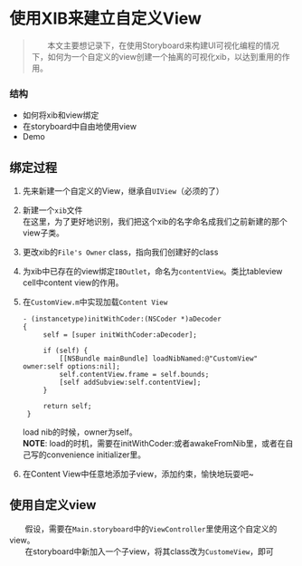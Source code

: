 # 使用XIB来建立自定义View


> &nbsp;&nbsp;&nbsp;&nbsp;&nbsp;&nbsp;&nbsp;本文主要想记录下，在使用Storyboard来构建UI可视化编程的情况下，如何为一个自定义的view创建一个抽离的可视化xib，以达到重用的作用。

### 结构  
- 如何将xib和view绑定
- 在storyboard中自由地使用view
- Demo
 
## 绑定过程
1. 先来新建一个自定义的View，继承自`UIView`（必须的了）
2. 新建一个`xib`文件  
	在这里，为了更好地识别，我们把这个xib的名字命名成我们之前新建的那个view子类。
3. 更改xib的`File's Owner` class，指向我们创建好的class
4. 为xib中已存在的view绑定`IBOutlet`，命名为`contentView`。类比tableview cell中content view的作用。
5. 在`CustomView.m`中实现加载`Content View`    
      
       - (instancetype)initWithCoder:(NSCoder *)aDecoder
	   {
    		self = [super initWithCoder:aDecoder];
    
    		if (self) {
        		[[NSBundle mainBundle] loadNibNamed:@"CustomView" owner:self options:nil];
        		self.contentView.frame = self.bounds;
        		[self addSubview:self.contentView];
    		}
    
    		return self;
		}

	load nib的时候，owner为self。   
	**NOTE**: load的时机，需要在initWithCoder:或者awakeFromNib里，或者在自己写的convenience initializer里。

6. 在Content View中任意地添加子view，添加约束，愉快地玩耍吧~

## 使用自定义view
&nbsp;&nbsp;&nbsp;&nbsp;&nbsp;&nbsp;&nbsp;假设，需要在`Main.storyboard`中的`ViewController`里使用这个自定义的view。  
&nbsp;&nbsp;&nbsp;&nbsp;&nbsp;&nbsp;&nbsp;在storyboard中新加入一个子view，将其class改为`CustomeView`，即可
